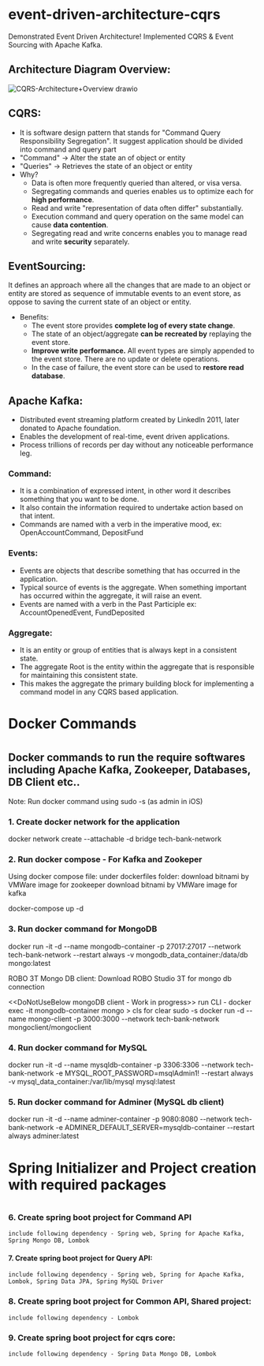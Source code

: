 # event-driven-architecture-cqrs
Demonstrated Event Driven Architecture! Implemented CQRS &amp; Event Sourcing with Apache Kafka.

## Architecture Diagram Overview:

![CQRS-Architecture+Overview drawio](https://user-images.githubusercontent.com/30615418/186758121-ffa0796a-53ec-493c-bef2-811f3c70cabc.png)


## CQRS:
- It is software design pattern that stands for "Command Query Responsibility Segregation". It suggest 
  application should be divided into command and query part
- "Command" -> Alter the state an of object or entity
- "Queries" -> Retrieves the state of an object or entity
- Why?
  - Data is often more frequently queried than altered, or visa versa.
  - Segregating commands and queries enables us to optimize each for **high performance**.
  - Read and write "representation of data often differ" substantially.
  - Execution command and query operation on the same model can cause **data contention**.
  - Segregating read and write concerns enables you to manage read and write **security** separately. 


## EventSourcing: 
It defines an approach where all the changes that are made to an object or entity are stored as sequence of immutable events to an event store, as oppose to saving the current state of an object or entity.
- Benefits:
  - The event store provides **complete log of every state change**.
  - The state of an object/aggregate **can be recreated by** replaying the event store.
  - **Improve write performance.** All event types are simply appended to the event store. There are no update or delete operations.
  - In the case of failure, the event store can be used to **restore read database**.

## Apache Kafka:
- Distributed event streaming platform created by LinkedIn 2011, later donated to Apache foundation.
- Enables the development of real-time, event driven applications.
- Process trillions of records per day without any noticeable performance leg.

### Command:
- It is a combination of expressed intent, in other word it describes something that you want to be done.
- It also contain the information required to undertake action based on that intent.
- Commands are named with a verb in the imperative mood, ex: OpenAccountCommand, DepositFund


### Events:
- Events are objects that describe something that has occurred in the application.
- Typical source of events is the aggregate. When something important has occurred within the
   aggregate, it will raise an event.
- Events are named with a verb in the Past Participle ex: AccountOpenedEvent, FundDeposited



### Aggregate:
- It is an entity or group of entities that is always kept in a consistent state. 
- The aggregate Root is the entity within the aggregate that is responsible for maintaining this consistent state.
- This makes the aggregate the primary building block for implementing a command model in any CQRS based application.


#
# Docker Commands
#

## Docker commands to run the require softwares including Apache Kafka, Zookeeper, Databases, DB Client etc..

Note: Run docker command using sudo -s (as admin in iOS)

### 1. Create docker network for the application
  docker network create --attachable -d bridge tech-bank-network

### 2. Run docker compose - For Kafka and Zookeper
  
  Using docker compose file: under dockerfiles folder:
    download bitnami by VMWare image for zookeeper
    download bitnami by VMWare image for kafka

  docker-compose up -d

### 3. Run docker command for MongoDB
  docker run -it -d --name mongodb-container -p 27017:27017 --network tech-bank-network --restart always -v mongodb_data_container:/data/db mongo:latest

  ROBO 3T Mongo DB client:
  Download ROBO Studio 3T for mongo db connection

  <<DoNotUseBelow mongoDB client - Work in progress>>
  run CLI - docker exec -it mongodb-container mongo
    > cls for clear 
    sudo -s docker run -d --name mongo-client -p 3000:3000 --network tech-bank-network mongoclient/mongoclient


### 4. Run docker command for MySQL

  docker run -it -d --name mysqldb-container -p 3306:3306 --network tech-bank-network -e MYSQL_ROOT_PASSWORD=msqlAdmin1! --restart always -v mysql_data_container:/var/lib/mysql mysql:latest   


### 5. Run docker command for Adminer (MySQL db client)
  docker run -it -d --name adminer-container -p 9080:8080 --network tech-bank-network -e ADMINER_DEFAULT_SERVER=mysqldb-container --restart always adminer:latest
  
 
  
#
# Spring Initializer and Project creation with required packages
#
  

### 6. Create spring boot project for Command API
	include following dependency - Spring web, Spring for Apache Kafka, Spring Mongo DB, Lombok

#### 7. Create spring boot project for Query API:
	include following dependency - Spring web, Spring for Apache Kafka, Lombok, Spring Data JPA, Spring MySQL Driver

### 8. Create spring boot project for Common API, Shared project:
	include following dependency - Lombok

### 9. Create spring boot project for cqrs core:
	include following dependency - Spring Data Mongo DB, Lombok
